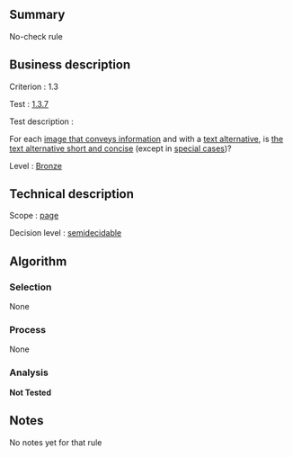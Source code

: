 ## Summary

No-check rule

## Business description

Criterion : 1.3

Test : [1.3.7](http://www.accessiweb.org/index.php/accessiweb-22-english-version.html#test-1-3-7)

Test description :

For each [image that conveys
information](http://www.accessiweb.org/index.php/glossary-76.html#mImgInfo)
and with a [text
alternative](http://www.accessiweb.org/index.php/glossary-76.html#mAltTexteImg),
is [the text alternative short and
concise](http://www.accessiweb.org/index.php/glossary-76.html#maltCC)
(except in [special
cases](http://www.accessiweb.org/index.php/glossary-76.html#cpCrit1-3 "Special cases for criterion 1.3"))?

Level : [Bronze](/en/category/rules-design/accessiweb-11/level/bronze)

## Technical description

Scope : [page](/en/category/rules-design/accessiweb-11/scope/page)

Decision level :
[semidecidable](/en/category/rules-design/accessiweb-11/decision-level/semidecidable)

## Algorithm

### Selection

None

### Process

None

### Analysis

**Not Tested**

## Notes

No notes yet for that rule
